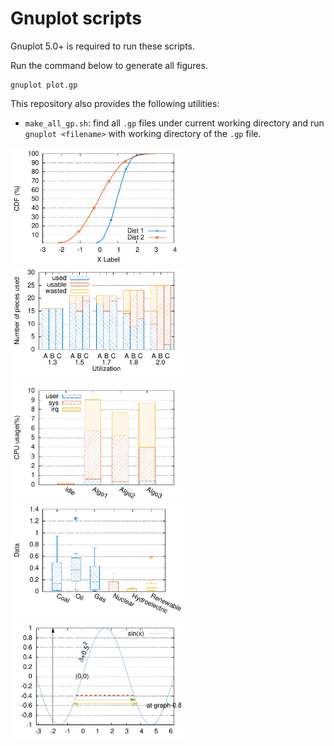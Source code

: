 # Gnuplot scripts

Gnuplot 5.0+ is required to run these scripts.

Run the command below to generate all figures.

```
gnuplot plot.gp
```

This repository also provides the following utilities:

- `make_all_gp.sh`: find all `.gp` files under current working directory and run `gnuplot <filename>` with working directory of the `.gp` file.

<img src="01.png" width="280" /><img src="02.png" width="280" /><img src="03.png" width="280" /><img src="04.png" width="280" /><img src="05.png" width="280" />

